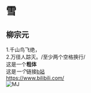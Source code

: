 # 雪  
## 柳宗元  
1.千山鸟飞绝，<br>
2.万径人踪灭。/至少两个空格换行/  
这是一个**粗体**<br>
这是*一个*链接[b站](https://www.bilibili.com/)  
<https://www.bilibili.com/>  
![MJ](https://iknow-pic.cdn.bcebos.com/91ef76c6a7efce1b3a09258da151f3deb48f6553)
